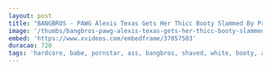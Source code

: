 ```yaml
---
layout: post
title: "BANGBROS - PAWG Alexis Texas Gets Her Thicc Booty Slammed By Preston Parker"
image: '/thumbs/bangbros-pawg-alexis-texas-gets-her-thicc-booty-slammed-by-preston-parker.jpg'
embed: 'https://www.xvideos.com/embedframe/37057503'
duracao: 720
tags: 'hardcore, babe, pornstar, ass, bangbros, shaved, white, booty, assparede, small-tits, pawg, whooty, ass-parade, bang-bros, ap9719'
---
```

